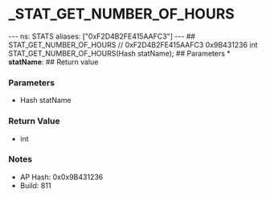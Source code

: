 # _STAT_GET_NUMBER_OF_HOURS

--- ns: STATS aliases: ["0xF2D4B2FE415AAFC3"] --- ## STAT_GET_NUMBER_OF_HOURS  // 0xF2D4B2FE415AAFC3 0x9B431236 int STAT_GET_NUMBER_OF_HOURS(Hash statName);   ## Parameters * **statName**:  ## Return value

### Parameters
* Hash statName

### Return Value
* int

### Notes
* AP Hash: 0x0x9B431236
* Build: 811

